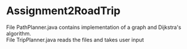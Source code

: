 # Assignment2RoadTrip
File PathPlanner.java contains implementation of a graph and Dijkstra's algorithm.<br />
File TripPlanner.java reads the files and takes user input
